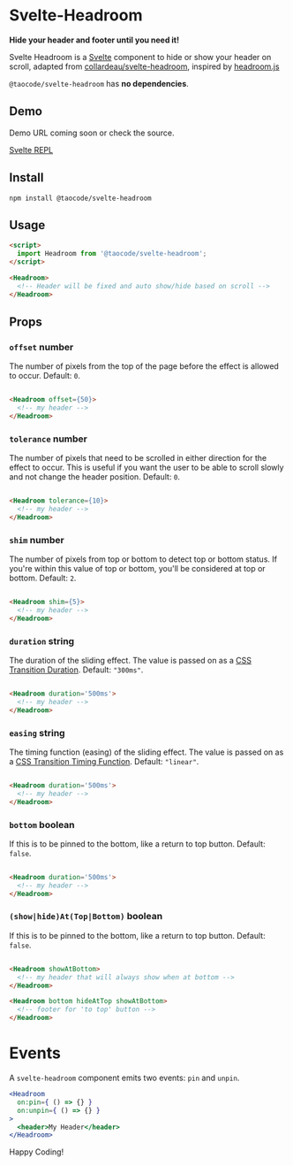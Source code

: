 # Svelte-Headroom

**Hide your header and footer until you need it!**

Svelte Headroom is a [Svelte](https://svelte.dev) component to hide or show your header on scroll, adapted from [collardeau/svelte-headroom](https://github.com/collardeau/svelte-headroom), inspired by [headroom.js](https://wicky.nillia.ms/headroom.js/)

`@taocode/svelte-headroom` has **no dependencies**.

## Demo

Demo URL coming soon or check the source.

[Svelte REPL](https://svelte.dev/repl/44cafd471bcf497080e12ed3bee80986?version=3.53.1)

## Install

`npm install @taocode/svelte-headroom`

## Usage

```html
<script>
  import Headroom from '@taocode/svelte-headroom';
</script>

<Headroom>
  <!-- Header will be fixed and auto show/hide based on scroll -->
</Headroom>

```

## Props

### `offset` number

The number of pixels from the top of the page before the effect is allowed to occur. Default: `0`.

```html

<Headroom offset={50}>
  <!-- my header -->
</Headroom>

```

### `tolerance` number

The number of pixels that need to be scrolled in either direction for the effect to occur. This is useful if you want the user to be able to scroll slowly and not change the header position. Default: `0`.

```html

<Headroom tolerance={10}>
  <!-- my header -->
</Headroom>

```

### `shim` number

The number of pixels from top or bottom to detect top or bottom status. If you're within this value of top or bottom, you'll be considered at top or bottom. Default: `2`.

```html

<Headroom shim={5}>
  <!-- my header -->
</Headroom>

```

### `duration` string

The duration of the sliding effect. The value is passed on as a [CSS Transition Duration](https://developer.mozilla.org/en-US/docs/Web/CSS/transition-duration). Default: `"300ms"`.

```html

<Headroom duration='500ms'>
  <!-- my header -->
</Headroom>

```

### `easing` string

The timing function (easing) of the sliding effect. The value is passed on as a [CSS Transition Timing Function](https://developer.mozilla.org/en-US/docs/Web/CSS/transition-timing-function). Default: `"linear"`.

```html

<Headroom duration='500ms'>
  <!-- my header -->
</Headroom>

```

### `bottom` boolean

If this is to be pinned to the bottom, like a return to top button. Default: `false`.

```html

<Headroom duration='500ms'>
  <!-- my header -->
</Headroom>

```

### `(show|hide)At(Top|Bottom)` boolean

If this is to be pinned to the bottom, like a return to top button. Default: `false`.

```html

<Headroom showAtBottom>
  <!-- my header that will always show when at bottom -->
</Headroom>

<Headroom bottom hideAtTop showAtBottom>
  <!-- footer for 'to top' button -->
</Headroom>

```

# Events

A `svelte-headroom` component emits two events: `pin` and `unpin`.

```jsx
<Headroom
  on:pin={ () => {} }
  on:unpin={ () => {} }
>
  <header>My Header</header>
</Headroom>
```

Happy Coding!
